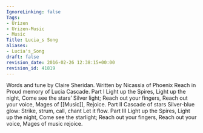 ```yaml
---
IgnoreLinking: false
Tags:
- Urizen
- Urizen-Music
- Music
Title: Lucia_s Song
aliases:
- Lucia's_Song
draft: false
revision_date: 2016-02-26 12:38:15+00:00
revision_id: 41819
---
```


Words and tune by Claire Sheridan.
Written by Nicassia of Phoenix Reach in Proud memory of Lucia Cascade. 
Part I
Light up the Spires,
Light up the night,
Come see the stars’
Silver light;
Reach out your fingers,
Reach out your voice,
Mages of [[Music]],
Rejoice. 
Part II
Cascade of stars
Silver-blue glow:
Strike, strum, call, chant
Let it flow.
Part III
Light up the Spires,
Light up the night,
Come see the starlight;
Reach out your fingers,
Reach out your voice,
Mages of music rejoice.